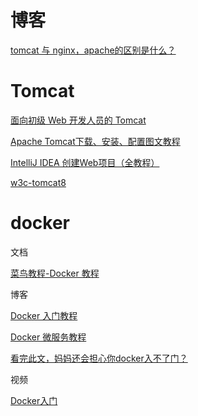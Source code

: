# 博客

[tomcat 与 nginx，apache的区别是什么？](https://www.zhihu.com/question/32212996/answer/87524617)

# Tomcat

[面向初级 Web 开发人员的 Tomcat](https://www.ibm.com/developerworks/cn/education/java/j-tomcat/j-tomcat.html)

[Apache Tomcat下载、安装、配置图文教程](https://blog.csdn.net/yangxingpa/article/details/58174598)

[IntelliJ IDEA 创建Web项目（全教程）](https://www.jianshu.com/p/455c7c11dfb2)

[w3c-tomcat8](https://www.w3cschool.cn/tomcat/)

# docker

文档

[菜鸟教程-Docker 教程](https://www.runoob.com/docker/docker-tutorial.html)

博客

[Docker 入门教程](http://www.ruanyifeng.com/blog/2018/02/docker-tutorial.html)

[Docker 微服务教程](http://www.ruanyifeng.com/blog/2018/02/docker-wordpress-tutorial.html)

[看完此文，妈妈还会担心你docker入不了门？](http://www.17coding.info/article/24?hmsr=toutiao.io&utm_medium=toutiao.io&utm_source=toutiao.io)

视频

[Docker入门](https://www.imooc.com/learn/867)
